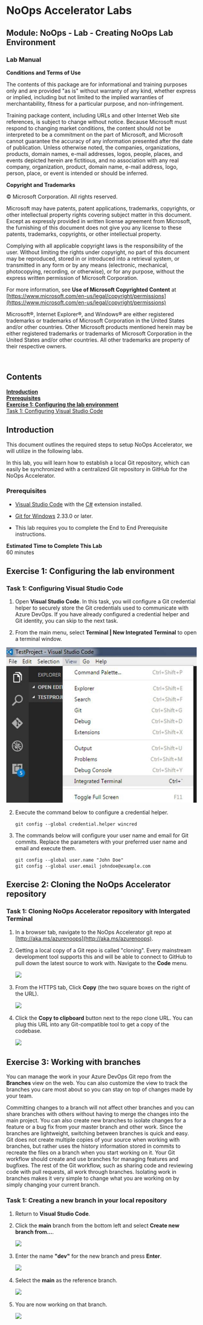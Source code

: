 # NoOps Accelerator Labs
## Module: NoOps - Lab - Creating NoOps Lab Environment
### Lab Manual
**Conditions and Terms of Use**  

The contents of this package are for informational and training purposes only and are provided "as is" without warranty of any kind, whether express or implied, including but not limited to the implied warranties of merchantability, fitness for a particular purpose, and non-infringement.

Training package content, including URLs and other Internet Web site references, is subject to change without notice. Because Microsoft must respond to changing market conditions, the content should not be interpreted to be a commitment on the part of Microsoft, and Microsoft cannot guarantee the accuracy of any information presented after the date of publication. Unless otherwise noted, the companies, organizations, products, domain names, e-mail addresses, logos, people, places, and events depicted herein are fictitious, and no association with any real company, organization, product, domain name, e-mail address, logo, person, place, or event is intended or should be inferred.

**Copyright and Trademarks**

© Microsoft Corporation. All rights reserved.

Microsoft may have patents, patent applications, trademarks, copyrights, or other intellectual property rights covering subject matter in this document. Except as expressly provided in written license agreement from Microsoft, the furnishing of this document does not give you any license to these patents, trademarks, copyrights, or other intellectual property.

Complying with all applicable copyright laws is the responsibility of the user. Without limiting the rights under copyright, no part of this document may be reproduced, stored in or introduced into a retrieval system, or transmitted in any form or by any means (electronic, mechanical, photocopying, recording, or otherwise), or for any purpose, without the express written permission of Microsoft Corporation.

For more information, see **Use of Microsoft Copyrighted Content** at [https://www.microsoft.com/en-us/legal/copyright/permissions](https://www.microsoft.com/en-us/legal/copyright/permissions)

Microsoft®, Internet Explorer®, and Windows® are either registered trademarks or trademarks of Microsoft Corporation in the United States and/or other countries. Other Microsoft products mentioned herein may be either registered trademarks or trademarks of Microsoft Corporation in the United States and/or other countries. All other trademarks are property of their respective owners.

</br>

## Contents
[**Introduction**](#introduction)  
[**Prerequisites**](#prerequisites)  
[**Exercise 1: Configuring the lab environment**](#exercise-1-configuring-the-lab-environment)  
[Task 1: Configuring Visual Studio Code](#task-1-configuring-visual-studio-code)  


<div style="page-break-after: always;"></div>

<a name="Introduction"></a>

## Introduction ##

This document outlines the required steps to setup NoOps Accelerator, we will utilize in the following labs.

In this lab, you will learn how to establish a local Git repository, which can easily be synchronized with a centralized Git repository in GitHub for the NoOps Accelerator.

<a name="Prerequisites"></a>
### Prerequisites ###

- [Visual Studio Code](https://code.visualstudio.com/) with the [C#](https://marketplace.visualstudio.com/items?itemName=ms-dotnettools.csharp) extension installed.

- [Git for Windows](https://gitforwindows.org/) 2.33.0 or later.

- This lab requires you to complete the End to End Prerequisite instructions.

**Estimated Time to Complete This Lab**  
60 minutes

<div style="page-break-after: always;"></div>

<a name="Exercise1"></a>
## Exercise 1: Configuring the lab environment ##

<a name="Ex1Task1"></a>
### Task 1: Configuring Visual Studio Code ###

1. Open **Visual Studio Code**. In this task, you will configure a Git credential helper to securely store the Git credentials used to communicate with Azure DevOps. If you have already configured a credential helper and Git identity, you can skip to the next task.

1. From the main menu, select **Terminal \| New Integrated Terminal** to open a terminal window.

![](../../media/image-NoOpsBicepLabEnv01.png)

2. Execute the command below to configure a credential helper.

    ```
    git config --global credential.helper wincred
    ```
3. The commands below will configure your user name and email for Git commits. Replace the parameters with your preferred user name and email and execute them.

    ```
    git config --global user.name "John Doe"
    git config --global user.email johndoe@example.com
    ```

<a name="Exercise2"></a>
## Exercise 2: Cloning the NoOps Accelerator repository ##

<a name="Ex2Task1"></a>
### Task 1: Cloning NoOps Accelerator repository with Intergated Terminal ###

1. In a browser tab, navigate to the NoOps Accelerator git repo at [http://aka.ms/azurenoops](http://aka.ms/azurenoops).

1. Getting a local copy of a Git repo is called "cloning". Every mainstream development tool supports this and will be able to connect to GitHub to pull down the latest source to work with. Navigate to the **Code** menu.

    ![](media/image-NoOpsBicepLabEnv01.png)

1. From the HTTPS tab, Click **Copy** (the two square boxes on the right of the URL).

    ![](media/image-NoOpsBicepLabEnv02.png)

1. Click the **Copy to clipboard** button next to the repo clone URL. You can plug this URL into any Git-compatible tool to get a copy of the codebase.

    ![](media/image-NoOpsBicepLabEnv03.png)

<a name="Exercise3"></a>
## Exercise 3: Working with branches ##

You can manage the work in your Azure DevOps Git repo from the **Branches** view on the web. You can also customize the view to track the branches you care most about so you can stay on top of changes made by your team.

Committing changes to a branch will not affect other branches and you can share branches with others without having to merge the changes into the main project. You can also create new branches to isolate changes for a feature or a bug fix from your master branch and other work. Since the branches are lightweight, switching between branches is quick and easy. Git does not create multiple copies of your source when working with branches, but rather uses the history information stored in commits to recreate the files on a branch when you start working on it. Your Git workflow should create and use branches for managing features and bugfixes. The rest of the Git workflow, such as sharing code and reviewing code with pull requests, all work through branches. Isolating work in branches makes it very simple to change what you are working on by simply changing your current branch.

<a name="Ex4Task1"></a>
### Task 1: Creating a new branch in your local repository ###

1. Return to **Visual Studio Code**.

1. Click the **main** branch from the bottom left and select **Create new branch from...**.

    ![](images/createNewBranch.png)

1. Enter the name **"dev"** for the new branch and press **Enter**.

    ![](images/selectDevBranch.png)

1. Select the **main** as the reference branch.

    ![](images/selectMainRefBranch.png)

1. You are now working on that branch.

    ![](images/devBranch.png)